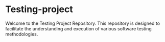 # Testing-project
Welcome to the Testing Project Repository. This repository is designed to facilitate the understanding and execution of various software testing methodologies.
